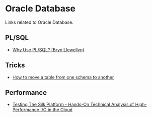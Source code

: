 # Oracle Database
Links related to Oracle Database.

## PL/SQL
- [Why Use PL/SQL? (Bryn Llewellyn)](https://cdn.app.compendium.com/uploads/user/e7c690e8-6ff9-102a-ac6d-e4aebca50425/f4a5b21d-66fa-4885-92bf-c4e81c06d916/File/6900012af83fa0f8eb8224513713fb55/why_use_plsql_whitepaper_10.pdf)

## Tricks
- [How to move a table from one schema to another](http://www.orafaq.com/node/3178)

## Performance
- [Testing The Silk Platform - Hands-On Technical Analysis of High-Performance I/O in the Cloud](https://tanelpoder.com/posts/testing-the-silk-platform/)
